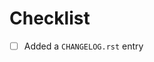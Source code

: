 <!--
Thank you for pull request.
Below are a few things we ask you kindly to self-check before getting a review. Remove checks that are not relevant.
-->

# Checklist

* [ ] Added a `CHANGELOG.rst` entry
